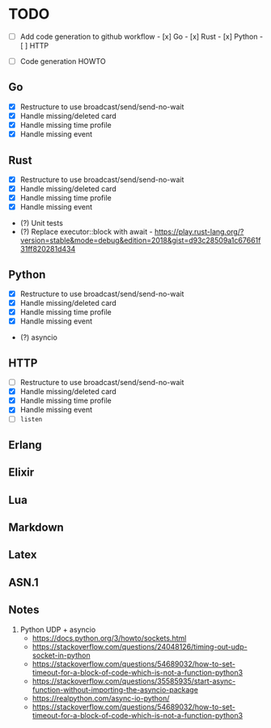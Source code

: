 # TODO

- [ ] Add code generation to github workflow
      - [x] Go
      - [x] Rust
      - [x] Python
      - [ ] HTTP

- [ ] Code generation HOWTO

## Go
- [x] Restructure to use broadcast/send/send-no-wait
- [x] Handle missing/deleted card
- [x] Handle missing time profile
- [x] Handle missing event

## Rust
- [x] Restructure to use broadcast/send/send-no-wait
- [x] Handle missing/deleted card
- [x] Handle missing time profile
- [x] Handle missing event
- (?) Unit tests
- (?) Replace executor::block with await
      - https://play.rust-lang.org/?version=stable&mode=debug&edition=2018&gist=d93c28509a1c67661f31ff820281d434

## Python
- [x] Restructure to use broadcast/send/send-no-wait
- [x] Handle missing/deleted card
- [x] Handle missing time profile
- [x] Handle missing event
- (?) asyncio

## HTTP
- [ ] Restructure to use broadcast/send/send-no-wait
- [x] Handle missing/deleted card
- [x] Handle missing time profile
- [x] Handle missing event
- [ ] `listen`

## Erlang

## Elixir

## Lua

## Markdown

## Latex

## ASN.1

## Notes

1. Python UDP + asyncio
   - https://docs.python.org/3/howto/sockets.html
   - https://stackoverflow.com/questions/24048126/timing-out-udp-socket-in-python
   - https://stackoverflow.com/questions/54689032/how-to-set-timeout-for-a-block-of-code-which-is-not-a-function-python3
   - https://stackoverflow.com/questions/35585935/start-async-function-without-importing-the-asyncio-package
   - https://realpython.com/async-io-python/
   - https://stackoverflow.com/questions/54689032/how-to-set-timeout-for-a-block-of-code-which-is-not-a-function-python3

